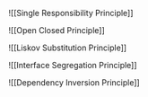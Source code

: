 ![[Single Responsibility Principle]]

![[Open Closed Principle]]

![[Liskov Substitution Principle]]

![[Interface Segregation Principle]]

![[Dependency Inversion Principle]]